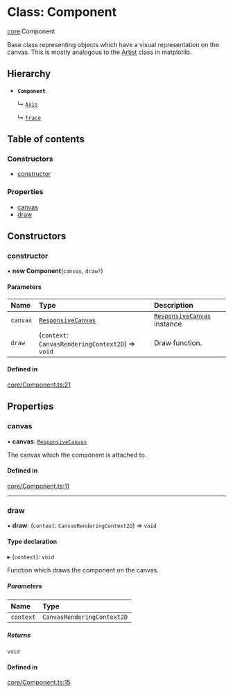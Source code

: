 # Class: Component

[core](../modules/core.md).Component

Base class representing objects which have a visual representation on the canvas.
This is mostly analogous to the [Artist](https://matplotlib.org/stable/api/artist_api.html) class in matplotlib.

## Hierarchy

- **`Component`**

  ↳ [`Axis`](plotting.Axis.md)

  ↳ [`Trace`](plotting.Trace.md)

## Table of contents

### Constructors

- [constructor](core.Component.md#constructor)

### Properties

- [canvas](core.Component.md#canvas)
- [draw](core.Component.md#draw)

## Constructors

### constructor

• **new Component**(`canvas`, `draw?`)

#### Parameters

| Name | Type | Description |
| :------ | :------ | :------ |
| `canvas` | [`ResponsiveCanvas`](core.ResponsiveCanvas.md) | [`ResponsiveCanvas`](core.ResponsiveCanvas.md) instance. |
| `draw` | (`context`: `CanvasRenderingContext2D`) => `void` | Draw function. |

#### Defined in

[core/Component.ts:21](https://github.com/lachlandk/pulsar/blob/1aa1d27/src/core/Component.ts#L21)

## Properties

### canvas

• **canvas**: [`ResponsiveCanvas`](core.ResponsiveCanvas.md)

The canvas which the component is attached to.

#### Defined in

[core/Component.ts:11](https://github.com/lachlandk/pulsar/blob/1aa1d27/src/core/Component.ts#L11)

___

### draw

• **draw**: (`context`: `CanvasRenderingContext2D`) => `void`

#### Type declaration

▸ (`context`): `void`

Function which draws the component on the canvas.

##### Parameters

| Name | Type |
| :------ | :------ |
| `context` | `CanvasRenderingContext2D` |

##### Returns

`void`

#### Defined in

[core/Component.ts:15](https://github.com/lachlandk/pulsar/blob/1aa1d27/src/core/Component.ts#L15)
